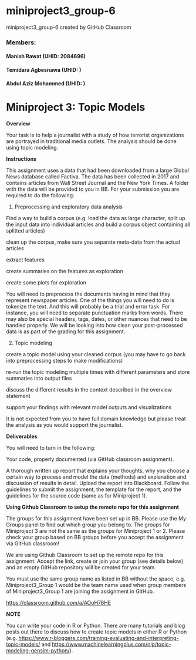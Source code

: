 # miniproject3_group-6
miniproject3_group-6 created by GitHub Classroom

### Members: 

#### Manish Rawat (UHID: 2084696)
#### Temidara Agbesnawa (UHID: )
#### Abdul Aziz Mohammed (UHID: )


# Miniproject 3: Topic Models

**Overview**

Your task is to help a journalist with a study of how terrorist organizations are portrayed in traditional media outlets. The analysis should be done using topic modeling.

**Instructions**

This assignment uses a data that had been downloaded from a large Global News database called Factiva. The data has been collected in 2017 and contains articles from Wall Street Journal and the New York Times. A folder with the data will be provided to you in BB. For your submission you are required to do the following:

1. Preprocessing and exploratory data analysis

Find a way to build a corpus (e.g. load the data as large character, split up the input data into individual articles and build a corpus object containing all splitted articles)

clean up the corpus, make sure you separate meta-data from the actual articles

extract features

create summaries on the features as exploration

create some plots for exploration

You will need to preprocess the documents having in mind that they represent newspaper articles. One of the things you will need to do is tokenize the text. And this will probably be a trial and error task. For instance, you will need to separate punctuation marks from words. There may also be special headers, tags, dates, or other nuances that need to be handled properly. We will be looking into how clean your post-processed data is as part of the grading for this assignment.

2. Topic modeling

create a topic model using your cleaned corpus (you may have to go back into preprocessing steps to make modifications)

re-run the topic modeling multiple times with different parameters and store summaries into output files

discuss the different results in the context described in the overview statement

support your findings with relevant model outputs and visualizations

It is not expected from you to have full domain knowledge but please treat the analysis as you would support the journalist.

**Deliverables**

You will need to turn in the following:

Your code, properly documented (via GitHub classroom assignment).

A thorough written up report that explains your thoughts, why you choose a certain way to process and model the data (methods) and explanation and discussion of results in detail. Upload the report into Blackboard. Follow the guidelines to submit the assignment, the template for the report, and the guidelines for the source code (same as for Miniproject 1).

**Using Github Classroom to setup the remote repo for this assignment**

The groups for this assignment have been set up in BB. Please use the My Groups panel to find out which group you belong to. The groups for Miniproject 3 are not the same as the groups for Miniproject 1 or 2. Please check your group based on BB groups before you accept the assignment via GitHub classroom!

We are using Github Classroom to set up the remote repo for this assignment. Accept the link, create or join your group (see details below) and an empty GitHub repository will be created for your team.

You must use the same group name as listed in BB without the space, e.g. Miniproject3_Group 1 would be the team name used when group members of Miniproject3_Group 1 are joining the assignment in GitHub.

https://classroom.github.com/a/AOoH76HE

**NOTE**

You can write your code in R or Python. There are many tutorials and blog posts out there to discuss how to create topic models in either R or Python (e.g. https://www.r-bloggers.com/training-evaluating-and-interpreting-topic-models/ and https://www.machinelearningplus.com/nlp/topic-modeling-gensim-python/).
